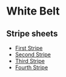 # White Belt
## Stripe sheets

 - [First Stripe]()
 - [Second Stripe]()
 - [Third Stripe]()
 - [Fourth Stripe]()




